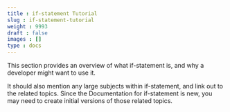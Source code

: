 ```yaml
---
title : if-statement Tutorial
slug : if-statement-tutorial
weight : 9993
draft : false
images : []
type : docs
---
```


This section provides an overview of what if-statement is, and why a developer might want to use it.

It should also mention any large subjects within if-statement, and link out to the related topics.  Since the Documentation for if-statement is new, you may need to create initial versions of those related topics.

